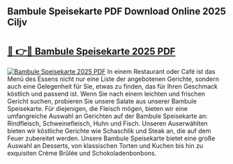## Bambule Speisekarte PDF Download Online 2025 CiIjv

# <h2><a href="http://gcc24v0.nevu.top/?p=Bambule+Speisekarte">🔗 👉🔴 Bambule Speisekarte 2025 PDF</a></h2>

[![Bambule Speisekarte 2025 PDF](https://i.imgur.com/dBaPXMq.png)](http://gcc24v0.nevu.top/?p=Bambule+Speisekarte)
In einem Restaurant oder Café ist das Menü des Essens nicht nur eine Liste der angebotenen Gerichte, sondern auch eine Gelegenheit für Sie, etwas zu finden, das für Ihren Geschmack köstlich und passend ist. Wenn Sie nach einem leichten und frischen Gericht suchen, probieren Sie unsere Salate aus unserer Bambule Speisekarte. Für diejenigen, die Fleisch mögen, bieten wir eine umfangreiche Auswahl an Gerichten auf der Bambule Speisekarte an: Rindfleisch, Schweinefleisch, Huhn und Fisch. Unseren Auserwählten bieten wir köstliche Gerichte wie Schaschlik und Steak an, die auf dem Feuer zubereitet werden. Unsere Bambule Speisekarte bietet eine große Auswahl an Desserts, von klassischen Torten und Kuchen bis hin zu exquisiten Crème Brûlée und Schokoladenbonbons.
